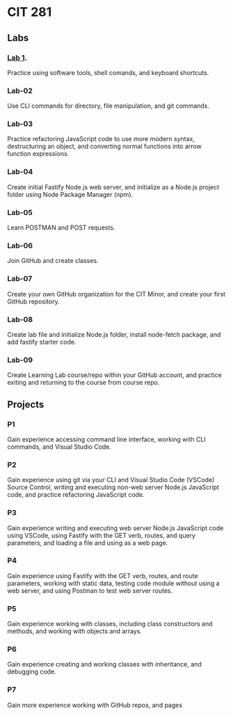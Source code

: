# CIT 281

## Labs 

### [Lab 1](https://adeere6.github.io/cit281-lab1/).
Practice using software tools, shell comands, and keyboard shortcuts. 

### Lab-02
Use CLI commands for directory, file manipulation, and git commands. 

### Lab-03
Practice refactoring JavaScript code to use more modern syntax, destructuring an object, and converting normal functions into arrow function expressions.

### Lab-04
Create initial Fastify Node.js web server, and initialize as a Node.js project folder using Node Package Manager (npm).

### Lab-05
Learn POSTMAN and POST requests.

### Lab-06
Join GitHub and create classes.

### Lab-07
Create your own GitHub organization for the CIT Minor, and create your first GitHub repository.

### Lab-08
Create lab file and initialize Node.js folder, install node-fetch package, and add fastify starter code.

### Lab-09
Create Learning Lab course/repo within your GitHub account, and practice exiting and returning to the course from course repo.
 
## Projects 
### P1
Gain experience accessing command line interface, working with CLI commands, and Visual Studio Code.

### P2
Gain experience using git via your CLI and Visual Studio Code (VSCode) Source Control, writing and executing non-web server Node.js JavaScript code, and practice refactoring JavaScript code.

### P3
Gain experience writing and executing web server Node.js JavaScript code using VSCode, using Fastify with the GET verb, routes, and query parameters, and loading a file and using as a web page.

### P4
Gain experience using Fastify with the GET verb, routes, and route parameters, working with static data, testing code module without using a web server, and using Postman to test web server routes.

### P5
Gain experience working with classes, including class constructors and methods, and working with objects and arrays. 

### P6
Gain experience creating and working classes with inheritance, and debugging code. 

### P7
Gain more experience working with GitHub repos, and pages


